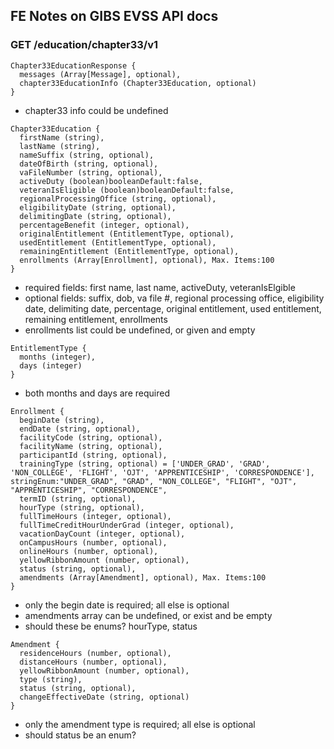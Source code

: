 ## FE Notes on GIBS EVSS API docs

### GET /education/chapter33/v1

```
Chapter33EducationResponse {
  messages (Array[Message], optional),
  chapter33EducationInfo (Chapter33Education, optional)
}
```

 * chapter33 info could be undefined

```
Chapter33Education {
  firstName (string),
  lastName (string),
  nameSuffix (string, optional),
  dateOfBirth (string, optional),
  vaFileNumber (string, optional),
  activeDuty (boolean)booleanDefault:false,
  veteranIsEligible (boolean)booleanDefault:false,
  regionalProcessingOffice (string, optional),
  eligibilityDate (string, optional),
  delimitingDate (string, optional),
  percentageBenefit (integer, optional),
  originalEntitlement (EntitlementType, optional),
  usedEntitlement (EntitlementType, optional),
  remainingEntitlement (EntitlementType, optional),
  enrollments (Array[Enrollment], optional), Max. Items:100
}
```

  * required fields: first name, last name, activeDuty, veteranIsElgible
  * optional fields: suffix, dob, va file #, regional processing office, eligibility date, delimiting date, percentage, original entitlement, used entitlement, remaining entitlement, enrollments
  * enrollments list could be undefined, or given and empty

```
EntitlementType {
  months (integer),
  days (integer)
}
```

  * both months and days are required

```
Enrollment {
  beginDate (string),
  endDate (string, optional),
  facilityCode (string, optional),
  facilityName (string, optional),
  participantId (string, optional),
  trainingType (string, optional) = ['UNDER_GRAD', 'GRAD', 'NON_COLLEGE', 'FLIGHT', 'OJT', 'APPRENTICESHIP', 'CORRESPONDENCE'], stringEnum:"UNDER_GRAD", "GRAD", "NON_COLLEGE", "FLIGHT", "OJT", "APPRENTICESHIP", "CORRESPONDENCE",
  termID (string, optional),
  hourType (string, optional),
  fullTimeHours (integer, optional),
  fullTimeCreditHourUnderGrad (integer, optional),
  vacationDayCount (integer, optional),
  onCampusHours (number, optional),
  onlineHours (number, optional),
  yellowRibbonAmount (number, optional),
  status (string, optional),
  amendments (Array[Amendment], optional), Max. Items:100
}
```

  * only the begin date is required; all else is optional
  * amendments array can be undefined, or exist and be empty
  * should these be enums? hourType, status

```
Amendment {
  residenceHours (number, optional),
  distanceHours (number, optional),
  yellowRibbonAmount (number, optional),
  type (string),
  status (string, optional),
  changeEffectiveDate (string, optional)
}
```

  * only the amendment type is required; all else is optional
  * should  status be an enum?

